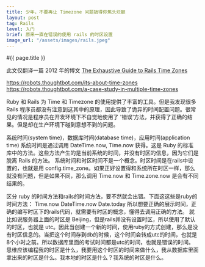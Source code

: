 ```yaml
---
title: 少年，不要再让 Timezone 问题搞得你焦头烂额
layout: post
tag: Rails
level: 入门
brief: 原来一直在错误的使用 rails 的时区设置
image_url: "/assets/images/rails.jpeg"
---
```


#{{ page.title }}

此文仅翻译一篇 2012 年的博文 [The Exhaustive Guide to Rails Time Zones](http://danilenko.org/2012/7/6/rails_timezones/)

https://robots.thoughtbot.com/its-about-time-zones
https://robots.thoughtbot.com/a-case-study-in-multiple-time-zones

Ruby 和 Rails 为 Time 和 Timezone 的使用提供了丰富的工具。但是我发现很多 Rails 程序员都没有注意到这其中的原理，因此导致了诡异的时间配置问题。很常见的情况是程序员在开发环境下不自觉地使用了 '错误'方法，并获得了正确的结果。但是却在生产环境下碰到意想不到的问题。

系统时间(system time)，数据库时间(database time)，应用时间(application time)
系统时间是通过调用 DateTime.now, Time.now 获得。这是 Ruby 的标准库中的方法。这些方法产生的是当前系统的时间，并没有时区的信息，因为它们是脱离 Rails 的方法。
系统时间和时区时间不是一个概念。时区时间是在rails中设置的，也就是用 config.time_zone。如果正好设置得和系统所在时区一样，那么就没有问题，但是如果不同，那么调用 Time.now 和 Time.zone.now 是会有不同结果的。

区分 ruby 的时间方法和rails的时间方法，要不然就会出错。下面这这些是ruby的时间方法：
Time.now
DateTime.now
Date.today
所以想要正确的展示时间，正确的编写时区下的rails代码，就需要有时区的概念，懂得去调用正确的方法。
就比如说服务器上面的时区是 Beijing，但是rails并没有设置时区，所以使用了默认的时区，也就是 utc。因此当创建一个新的时间，使用ruby的方式创建，那么是没有时区信息的。当把这个时间存到db的时候，这个时间会转成utc的时间，也就是8个小时之前。所以数据库里面的考试时间都是utc的时间，也就是错误的时间。思维应该编程我的时区是什么，我要用这个时区的时间来做什么，我从数据库里面拿出来的时区是什么。我本地的时区是什么？我系统的时区是什么。


